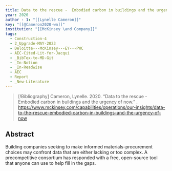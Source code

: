 ```yaml
---
title: Data to the rescue -  Embodied carbon in buildings and the urgency of now
year: 2020
author - 1: "[[Lynelle Cameron]]"
key: "[[@Cameron2020-wn]]"
institution: "[[McKinsey \and Company]]"
tags:
  - Construction-4
  - 2_Upgrade-MAY-2023
  - Deloitte---McKinsey---EY---PWC
  - AEC-Cited-Lit-for-Jacqui
  - _BibTex-to-MD-Git
  - _In-Notion
  - _In-Readwise
  - AEC
  - Report
  - _New-Literature
---
```


> [!Bibliography]
> Cameron, Lynelle. 2020. “Data to the rescue -  Embodied carbon in buildings and the urgency of now.” . https://www.mckinsey.com/capabilities/operations/our-insights/data-to-the-rescue-embodied-carbon-in-buildings-and-the-urgency-of-now

## Abstract
Building companies seeking to make informed materials-procurement choices may confront data that are either lacking or too complex. A precompetitive consortium has responded with a free, open-source tool that anyone can use to help fill in the gaps.